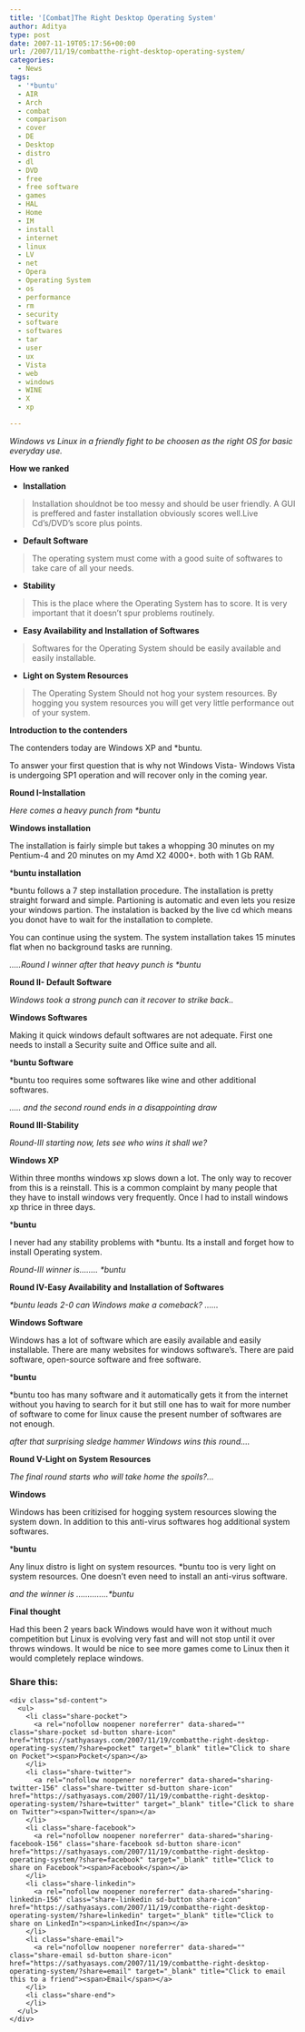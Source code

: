```yaml
---
title: '[Combat]The Right Desktop Operating System'
author: Aditya
type: post
date: 2007-11-19T05:17:56+00:00
url: /2007/11/19/combatthe-right-desktop-operating-system/
categories:
  - News
tags:
  - '*buntu'
  - AIR
  - Arch
  - combat
  - comparison
  - cover
  - DE
  - Desktop
  - distro
  - dl
  - DVD
  - free
  - free software
  - games
  - HAL
  - Home
  - IM
  - install
  - internet
  - linux
  - LV
  - net
  - Opera
  - Operating System
  - os
  - performance
  - rm
  - security
  - software
  - softwares
  - tar
  - user
  - ux
  - Vista
  - web
  - windows
  - WINE
  - X
  - xp

---
```

_Windows vs Linux in a friendly fight to be choosen as the right OS for basic everyday use._
  
**How we ranked**

  * **Installation**

> Installation shouldnot be too messy and should be user friendly. A GUI is preffered and faster installation obviously scores well.Live Cd&#8217;s/DVD&#8217;s score plus points.

  * **Default Software**

> The operating system must come with a good suite of softwares to take care of all your needs.

  * **Stability**

> This is the place where the Operating System has to score. It is very important that it doesn&#8217;t spur problems routinely.

  * **Easy Availability and Installation of Softwares**

> Softwares for the Operating System should be easily available and easily installable.

  * **Light on System Resources**

> The Operating System Should not hog your system resources. By hogging you system resources you will get very little performance out of your system.

**Introduction to the contenders**

<!--more-->


  
The contenders today are Windows XP and *buntu.

To answer your first question that is why not Windows Vista- Windows Vista is undergoing SP1 operation and will recover only in the coming year.
  
**Round I-Installation**
  
_Here comes a heavy punch from *buntu_
  
**Windows installation**
  
The installation is fairly simple but takes a whopping 30 minutes on my Pentium-4 and 20 minutes on my Amd X2 4000+. both with 1 Gb RAM.
  
***buntu installation**
  
*buntu follows a 7 step installation procedure. The installation is pretty straight forward and simple. Partioning is automatic and even lets you resize your windows partion. The instalation is backed by the live cd which means you donot have to wait for the installation to complete.
  
You can continue using the system. The system installation takes 15 minutes flat when no background tasks are running.
  
_&#8230;..Round I winner after that heavy punch is *buntu_
  
**Round II- Default Software**
  
_Windows took a strong punch can it recover to strike back.._
  
**Windows Softwares**
  
Making it quick windows default softwares are not adequate. First one needs to install a Security suite and Office suite and all.
  
***buntu Software**
  
*buntu too requires some softwares like wine and other additional softwares.
  
_&#8230;.. and the second round ends in a disappointing draw_
  
**Round III-Stability**
  
_Round-III starting now, lets see who wins it shall we?_
  
**Windows XP**
  
Within three months windows xp slows down a lot. The only way to recover from this is a reinstall. This is a common complaint by many people that they have to install windows very frequently. Once I had to install windows xp thrice in three days.
  
***buntu**
  
I never had any stability problems with *buntu. Its a install and forget how to install Operating system.
  
_Round-III winner is&#8230;&#8230;.. *buntu_ 
  
**Round IV-Easy Availability and Installation of Softwares**
  
_*buntu leads 2-0 can Windows make a comeback? &#8230;&#8230;_
  
**Windows Software**
  
Windows has a lot of software which are easily available and easily installable. There are many websites for windows software&#8217;s. There are paid software, open-source software and free software.
  
***buntu**
  
*buntu too has many software and it automatically gets it from the internet without you having to search for it but still one has to wait for more number of software to come for linux cause the present number of softwares are not enough.
  
_after that surprising sledge hammer Windows wins this round&#8230;._
  
**Round V-Light on System Resources**
  
_The final round starts who will take home the spoils?&#8230;_
  
**Windows**
  
Windows has been critizised for hogging system resources slowing the system down. In addition to this anti-virus softwares hog additional system softwares.
  
***buntu**
  
Any linux distro is light on system resources. *buntu too is very light on system resources. One doesn&#8217;t even need to install an anti-virus software.
  
_and the winner is &#8230;&#8230;&#8230;&#8230;..*buntu_
  
**Final thought**
  
Had this been 2 years back Windows would have won it without much competition but Linux is evolving very fast and will not stop until it over throws windows. It would be nice to see more games come to Linux then it would completely replace windows.

<div class="sharedaddy sd-sharing-enabled">
  <div class="robots-nocontent sd-block sd-social sd-social-icon-text sd-sharing">
    <h3 class="sd-title">
      Share this:
    </h3>
    
    <div class="sd-content">
      <ul>
        <li class="share-pocket">
          <a rel="nofollow noopener noreferrer" data-shared="" class="share-pocket sd-button share-icon" href="https://sathyasays.com/2007/11/19/combatthe-right-desktop-operating-system/?share=pocket" target="_blank" title="Click to share on Pocket"><span>Pocket</span></a>
        </li>
        <li class="share-twitter">
          <a rel="nofollow noopener noreferrer" data-shared="sharing-twitter-156" class="share-twitter sd-button share-icon" href="https://sathyasays.com/2007/11/19/combatthe-right-desktop-operating-system/?share=twitter" target="_blank" title="Click to share on Twitter"><span>Twitter</span></a>
        </li>
        <li class="share-facebook">
          <a rel="nofollow noopener noreferrer" data-shared="sharing-facebook-156" class="share-facebook sd-button share-icon" href="https://sathyasays.com/2007/11/19/combatthe-right-desktop-operating-system/?share=facebook" target="_blank" title="Click to share on Facebook"><span>Facebook</span></a>
        </li>
        <li class="share-linkedin">
          <a rel="nofollow noopener noreferrer" data-shared="sharing-linkedin-156" class="share-linkedin sd-button share-icon" href="https://sathyasays.com/2007/11/19/combatthe-right-desktop-operating-system/?share=linkedin" target="_blank" title="Click to share on LinkedIn"><span>LinkedIn</span></a>
        </li>
        <li class="share-email">
          <a rel="nofollow noopener noreferrer" data-shared="" class="share-email sd-button share-icon" href="https://sathyasays.com/2007/11/19/combatthe-right-desktop-operating-system/?share=email" target="_blank" title="Click to email this to a friend"><span>Email</span></a>
        </li>
        <li class="share-end">
        </li>
      </ul>
    </div>
  </div>
</div>